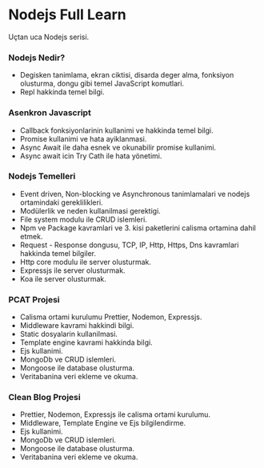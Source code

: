 # Nodejs Full Learn
Uçtan uca Nodejs serisi.

### Nodejs Nedir?
  - Degisken tanimlama, ekran ciktisi, disarda deger alma, fonksiyon olusturma, dongu gibi temel JavaScript komutlari.
  - Repl hakkinda temel bilgi.
### Asenkron Javascript
  - Callback fonksiyonlarinin kullanimi ve hakkinda temel bilgi.
  - Promise kullanimi ve hata ayiklanmasi.
  - Async Await ile daha esnek ve okunabilir promise kullanimi.
  - Async await icin Try Cath ile hata yönetimi.
### Nodejs Temelleri
  - Event driven, Non-blocking ve Asynchronous tanimlamalari ve nodejs ortamindaki gereklilikleri.
  - Modülerlik ve neden kullanilmasi gerektigi.
  - File system modulu ile CRUD islemleri.
  - Npm ve Package kavramlari ve 3. kisi paketlerini calisma ortamina dahil etmek.
  - Request - Response dongusu, TCP, IP, Http, Https, Dns kavramlari hakkinda temel bilgiler.
  - Http core modulu ile server olusturmak.
  - Expressjs ile server olusturmak.
  - Koa ile server olusturmak.
### PCAT Projesi
  - Calisma ortami kurulumu Prettier, Nodemon, Expressjs.
  - Middleware kavrami hakkindi bilgi.
  - Static dosyalarin kullanilmasi.
  - Template engine kavrami hakkinda bilgi.
  - Ejs kullanimi.
  - MongoDb ve CRUD islemleri.
  - Mongoose ile database olusturma.
  - Veritabanina veri ekleme ve okuma.
### Clean Blog Projesi
  - Prettier, Nodemon, Expressjs ile calisma ortami kurulumu.
  - Middleware, Template Engine ve Ejs bilgilendirme.
  - Ejs kullanimi.
  - MongoDb ve CRUD islemleri.
  - Mongoose ile database olusturma.
  - Veritabanina veri ekleme ve okuma.

